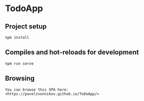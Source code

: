 # TodoApp

## Project setup
```
npm install
```

## Compiles and hot-reloads for development
```
npm run serve
```

## Browsing
```
You can browse this SPA here: <https://pavelzvonnikov.github.io/ToDoApp/>
```
